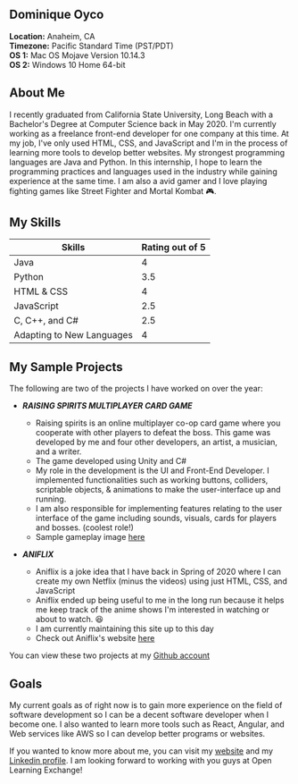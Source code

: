 Dominique Oyco
--------------

**Location:** Anaheim, CA  
**Timezone:** Pacific Standard Time (PST/PDT)  
**OS 1:** Mac OS Mojave Version 10.14.3   
**OS 2:** Windows 10 Home 64-bit

About Me
---------------
I recently graduated from California State University, Long Beach with a Bachelor's Degree at Computer Science back in May 2020. 
I'm currently working as a freelance front-end developer for one company at this time. At my job, I've only used HTML, CSS, and JavaScript 
and I'm in the process of learning more tools to develop better websites. My strongest programming languages are Java and Python. 
In this internship, I hope to learn the programming practices and languages used in the industry while gaining experience at the same time. 
I am also a avid gamer and I love playing fighting games like Street Fighter and Mortal Kombat :video_game:.

My Skills
-------------------------
Skills | Rating out of 5
------------ | -------------
Java | 4
Python | 3.5
HTML & CSS | 4
JavaScript | 2.5
C, C++, and C# | 2.5
Adapting to New Languages | 4


My Sample Projects
-------------------------
The following are two of the projects I have worked on over the year:  

- ***RAISING SPIRITS MULTIPLAYER CARD GAME***  
  - Raising spirits is an online multiplayer co-op card game where you cooperate with other players to defeat the boss. This game was developed by me 
  and four other developers, an artist, a musician, and a writer. 
  - The game developed using Unity and C#
  - My role in the development is the UI and Front-End Developer.	I implemented functionalities such as working buttons, colliders, scriptable objects,
  & animations to make the user-interface up and running.
  - I am also responsible for implementing features relating to the user interface of the game including sounds, visuals, cards for players and bosses.
  (coolest role!)  
  - Sample gameplay image [here](https://dominiqueoyco.github.io/Portfolio/Project%20Images/RAISING%20SPIRITS%203.png)

- ***ANIFLIX***
  - Aniflix is a joke idea that I have back in Spring of 2020 where I can create my own Netflix (minus the videos) using just HTML, CSS, and JavaScript
  - Aniflix ended up being useful to me in the long run because it helps me keep track of the anime shows I'm interested in watching or about to watch. :satisfied:
  - I am currently maintaining this site up to this day
  - Check out Aniflix's website [here](https://aniflix.fun)

You can view these two projects at my [Github account](https://github.com/DominiqueOyco)


Goals
-------------------------
My current goals as of right now is to gain more experience on the field of software development so I can be a decent software developer 
when I become one. I also wanted to learn more tools such as React, Angular, and Web services like AWS so I can develop better programs
or websites.  
  
    
    
  
  
  
If you wanted to know more about me, you can visit my [website](https://dominiqueoyco.github.io/Portfolio/) and my 
[Linkedin profile](https://www.linkedin.com/in/dominique-oyco-27267abb/). I am looking forward to working with you guys at Open Learning Exchange!



